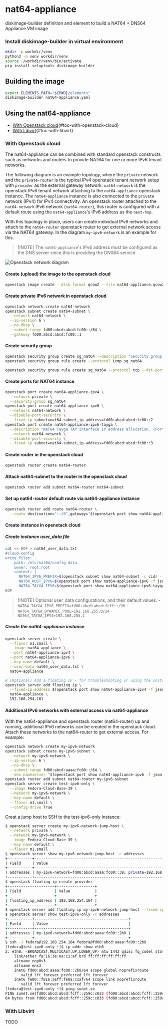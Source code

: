 

# nat64-appliance

diskimage-builder definition and element to build a NAT64 + DNS64
Appliance VM image

### Install diskimage-builder in virtual environment

``` bash
mkdir -p workdir/venv
python3 -m venv workdir/venv
source ./workdir/venv/bin/activate
pip install setuptools diskimage-builder
```

## Building the image

``` bash
export ELEMENTS_PATH="${PWD}/elements"
diskimage-builder nat64-appliance.yaml
```

## Using the nat64-appliance

- [With Openstack cloud](#with-openstack-cloud){#toc-with-openstack-cloud}
- [With Libvirt](#with-libvirt){#toc-with-libvirt}

### With Openstack cloud

The nat64-appliance can be combined with standard openstack constructs
such as networks and routers to provide NAT64 for one or more IPv6
tenant networks.

The following diagram is an example topology, where the `private`
network and the `private-router` is the typical IPv4 openstack tenant
network setup with `provider` as the external gateway network.
`nat64-network` is the openstack IPv6 tenant network attaching to the
`nat64-appliance` openstack instance. The `nat64-appliance` instance is
also connected to the `private` network (IPv4) for IPv4 connectivity. An
openstack router attached to the `nat64-network` IPv6 network
(`nat64-router`), this router is configured with a default route using
the `nat64-appliance`'s IPv6 address as the `next-hop`.

With this topology in place, users can create individual IPv6 networks
and attach to the `nat64-router` openstack router to get external
network access via the NAT64 gateway. In the diagram `my-ipv6-network`
is an example for this.

> \[!NOTE\] The `nat64-appliance`'s IPv6 address must be configured as
> the DNS server since this is providing the DNS64 service.

![Openstack network diagram](./doc/nat64-openstack-diagram.png)

#### Create (upload) the image to the openstack cloud

``` bash
openstack image create --disk-format qcow2 --file nat64-appliance.qcow2 nat64-appliance
```

#### Create private IPv6 network in openstack cloud

``` bash
openstack network create nat64-network
openstack subnet create nat64-subnet \
  --network nat64-network \
  --ip-version 6 \
  --no-dhcp \
  --subnet-range fd00:abcd:abcd:fc00::/64 \
  --gateway fd00:abcd:abcd:fc00::1
```

#### Create security group

``` bash
openstack security group create sg_nat64 --description "Security group for NAT64 router appliance"
openstack security group rule create --protocol icmp sg_nat64

openstack security group rule create sg_nat64 --protocol tcp --dst-port 22:22 --ethertype IPv4
```

#### Create ports for NAT64 instance

``` bash
openstack port create nat64-appliance-ipv4 \
  --network private \
  --security-group sg_nat64
openstack port create nat64-appliance-ipv6 \
  --network nat64-network \
  --disable-port-security \
  --fixed-ip subnet=nat64-subnet,ip-address=fd00:abcd:abcd:fc00::2
openstack port create nat64-appliance-ipv6-tayga \
  --description "NAT64 Tayga TAP interface IP address allocation. (Port is not bound/attached to instance)" \
  --network nat64-network \
  --disable-port-security \
  --fixed-ip subnet=nat64-subnet,ip-address=fd00:abcd:abcd:fc00::3
```

#### Create router in the openstack cloud

``` bash
openstack router create nat64-router
```

#### Attach nat64-subnet to the router in the openstack cloud

``` bash
openstack router add subnet nat64-router nat64-subnet
```

#### Set up nat64-router default route via nat64-appliance instance

``` bash
openstack router add route nat64-router \
  --route destination="::/0",gateway="$(openstack port show nat64-appliance-ipv6 -f json -c fixed_ips | jq -r .fixed_ips[0].ip_address)"
```

#### Create instance in openstack cloud

##### Create instance user_data file

``` bash
cat << EOF > nat64_user_data.txt
#cloud-config
write_files:
  - path: /etc/nat64/config-data
    owner: root:root
    content: |
      NAT64_IPV6_PREFIX=$(openstack subnet show nat64-subnet -c cidr -f value)
      NAT64_HOST_IPV6=$(openstack port show nat64-appliance-ipv6 -f json -c fixed_ips | jq -r .fixed_ips[0].ip_address)/64
      NAT64_TAYGA_IPV6=$(openstack port show nat64-appliance-ipv6-tayga -f json -c fixed_ips | jq -r .fixed_ips[0].ip_address)
EOF
```

> \[!NOTE\] Optional user_data configurations, and their default
> values. - `NAT64_TAYGA_IPV6_PREFIX=fd00:abcd:abcd:fcff::/96` -
> `NAT64_TAYGA_DYNAMIC_POOL=192.168.255.0/24` -
> `NAT64_TAYGA_IPV4=192.168.255.1`

##### Create the nat64-appliance instance

``` bash
openstack server create \
  --flavor m1.small \
  --image nat64-appliance \
  --port nat64-appliance-ipv4 \
  --port nat64-appliance-ipv6 \
  --key-name default \
  --user-data nat64_user_data.txt \
  nat64-appliance

# (Optional) Add a floating IP - for troubleshooting or using the instance as a jump host.
openstack server add floating ip \
  --fixed-ip-address $(openstack port show nat64-appliance-ipv4 -f json -c fixed_ips | jq -r .fixed_ips[0].ip_address) \
  nat64-appliance \
  192.168.254.161
```

#### Additional IPv6 networks with external access via nat64-appliance

With the nat64-appliance and openstack router (nat64-router) up and
running, additional IPv6 networks can be created in the openstack cloud.
Attach these networks to the nat64-router to get external access. For
example:

``` bash
openstack network create my-ipv6-network
openstack subnet create my-ipv6-subnet \
  --network my-ipv6-network \
  --ip-version 6 \
  --no-dhcp \
  --subnet-range fd00:abcd:aaaa:fc00::/64 \
  --dns-nameserver "$(openstack port show nat64-appliance-ipv6 -f json -c fixed_ips | jq -r .fixed_ips[0].ip_address)"
openstack router add subnet nat64-router my-ipv6-subnet
openstack server create test-ipv6-only \
  --image Fedora-Cloud-Base-39 \
  --network my-ipv6-network \
  --key-name default \
  --flavor m1.small \
  --config-drive True
```

Creat a jump host to SSH to the test-ipv6-only instance:

``` bash
$ openstack server create my-ipv6-network-jump-host \
  --network private \
  --network my-ipv6-network \
  --image Fedora-Cloud-Base-39 \
  --key-name default \
  --flavor m1.small
$ openstack server show my-ipv6-network-jump-host -c addresses
+-----------+------------------------------------------------------------------+
| Field     | Value                                                            |
+-----------+------------------------------------------------------------------+
| addresses | my-ipv6-network=fd00:abcd:aaaa:fc00::38; private=192.168.253.139 |
+-----------+------------------------------------------------------------------+
$ openstack floating ip create provider
+---------------------+-----------------+
| Field               | Value           |
+---------------------+-----------------+
| floating_ip_address | 192.168.254.164 |
+---------------------+-----------------+
$ openstack server add floating ip my-ipv6-network-jump-host --fixed-ip-address 192.168.253.139 192.168.254.164
$ openstack server show test-ipv6-only -c addresses
+-----------+------------------------------------------+
| Field     | Value                                    |
+-----------+------------------------------------------+
| addresses | my-ipv6-network=fd00:abcd:aaaa:fc00::2b8 |
+-----------+------------------------------------------+
$ ssh -J fedora@192.168.254.164 fedora@fd00:abcd:aaaa:fc00::2b8
[fedora@test-ipv6-only ~]$ ip addr show eth0
2: eth0: <BROADCAST,MULTICAST,UP,LOWER_UP> mtu 1442 qdisc fq_codel state UP group default qlen 1000
    link/ether fa:16:3e:8a:c1:af brd ff:ff:ff:ff:ff:ff
    altname enp0s3
    altname ens3
    inet6 fd00:abcd:aaaa:fc00::2b8/64 scope global noprefixroute 
       valid_lft forever preferred_lft forever
    inet6 fe80::f816:3eff:fe8a:c1af/64 scope link noprefixroute 
       valid_lft forever preferred_lft forever
[fedora@test-ipv6-only ~]$ ping sunet.se
PING sunet.se(fd00:abcd:abcd:fcff::259c:c033 (fd00:abcd:abcd:fcff::259c:c033)) 56 data bytes
64 bytes from fd00:abcd:abcd:fcff::259c:c033 (fd00:abcd:abcd:fcff::259c:c033): icmp_seq=1 ttl=53 time=4.91 ms
```

### With Libvirt

TODO
